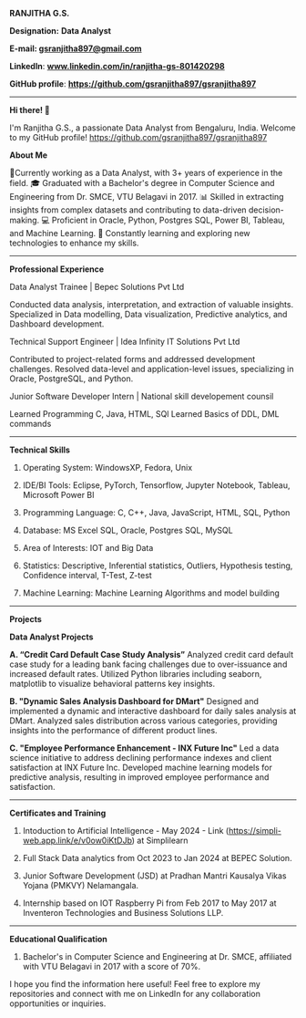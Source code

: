 
********RANJITHA G.S.********


**Designation:** **Data Analyst**

****E-mail:** gsranjitha897@gmail.com**

**LinkedIn**: **www.linkedin.com/in/ranjitha-gs-801420298**

**GitHub profile**: **https://github.com/gsranjitha897/gsranjitha897**

---------------------------------------------------------------------------------------------------------------------------------------------------------------------------------------------------------------------------------------------------------------------------------------------------------------

********Hi there!** 👋******

I'm Ranjitha G.S., a passionate Data Analyst from Bengaluru, India. Welcome to my GitHub profile!
https://github.com/gsranjitha897/gsranjitha897


**About Me**

💼Currently working as a Data Analyst, with 3+ years of experience in the field.
🎓 Graduated with a Bachelor's degree in Computer Science and Engineering from Dr. SMCE, VTU Belagavi in 2017.
📊 Skilled in extracting insights from complex datasets and contributing to data-driven decision-making.
💻 Proficient in Oracle, Python, Postgres SQL, Power BI, Tableau, and Machine Learning.
🌱 Constantly learning and exploring new technologies to enhance my skills.

----------------------------------------------------------------------------------------------------------------------------------------------------------------------------------------------------------------
**Professional Experience**

Data Analyst Trainee | Bepec Solutions Pvt Ltd

Conducted data analysis, interpretation, and extraction of valuable insights.
Specialized in Data modelling, Data visualization, Predictive analytics, and Dashboard development.

Technical Support Engineer | Idea Infinity IT Solutions Pvt Ltd

Contributed to project-related forms and addressed development challenges.
Resolved data-level and application-level issues, specializing in Oracle, PostgreSQL, and Python.

Junior Software Developer Intern | National skill developement counsil

Learned Programming C, Java, HTML, SQl
Learned Basics of  DDL, DML commands 

-----------------------------------------------------------------------------------------------------------------------------------------------------------------------------------------------------------------------------------------
**Technical Skills**

1. Operating System:       WindowsXP, Fedora, Unix

2. IDE/BI Tools:           Eclipse, PyTorch, Tensorflow, Jupyter Notebook, Tableau, Microsoft Power BI

3. Programming Language:   C, C++, Java, JavaScript, HTML, SQL, Python

4. Database:               MS Excel SQL, Oracle, Postgres SQL, MySQL

5. Area of Interests:      IOT and Big Data

6. Statistics:             Descriptive, Inferential statistics, Outliers, Hypothesis testing, Confidence interval, T-Test, Z-test

7. Machine Learning:       Machine Learning Algorithms and model building
----------------------------------------------------------------------------------------------------------------------------------------------------------------------------------------------------
**Projects**

**Data Analyst Projects**

**A. “Credit Card Default Case Study Analysis”**
Analyzed credit card default case study for a leading bank facing challenges due to over-issuance and increased default rates.
Utilized Python libraries including seaborn, matplotlib to visualize behavioral patterns key insights.

**B. "Dynamic Sales Analysis Dashboard for DMart"**
Designed and implemented a dynamic and interactive dashboard for daily sales analysis at DMart.
Analyzed sales distribution across various categories, providing insights into the performance of different product lines.

**C. "Employee Performance Enhancement - INX Future Inc"**
Led a data science initiative to address declining performance indexes and client satisfaction at INX Future Inc.
Developed machine learning models for predictive analysis, resulting in improved employee performance and satisfaction.

-----------------------------------------------------------------------------------------------------------------------------------------------------------------------------------------
****Certificates and Training****

1. Intoduction to Artificial Intelligence - May 2024 - Link (https://simpli-web.app.link/e/v0ow0iKtDJb) at Simplilearn

2. Full Stack Data analytics from Oct 2023 to Jan 2024 at BEPEC Solution.

3. Junior Software Development (JSD) at Pradhan Mantri Kausalya Vikas Yojana (PMKVY) Nelamangala.

4. Internship based on IOT Raspberry Pi from Feb 2017 to May 2017 at Inventeron Technologies and Business Solutions LLP.



--------------------------------------------------------------------------------------------------------------------------------------------------------------------------
**Educational Qualification**

1. Bachelor's in Computer Science and Engineering at Dr. SMCE, affiliated with VTU Belagavi in 2017 with a score of 70%.

   

I hope you find the information here useful! Feel free to explore my repositories and connect with me on LinkedIn for any collaboration opportunities or inquiries.


<!---
gsranjitha897/gsranjitha897 is a ✨ special ✨ repository because its `README.md` (this file) appears on your GitHub profile.
You can click the Preview link to take a look at your changes.
--->

